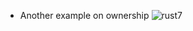 * Another example on ownership
![rust7](https://github.com/Emmyy882/Rustlang/assets/110739304/f77e1c13-83f7-44e6-9a74-51611f6bb2fb)
